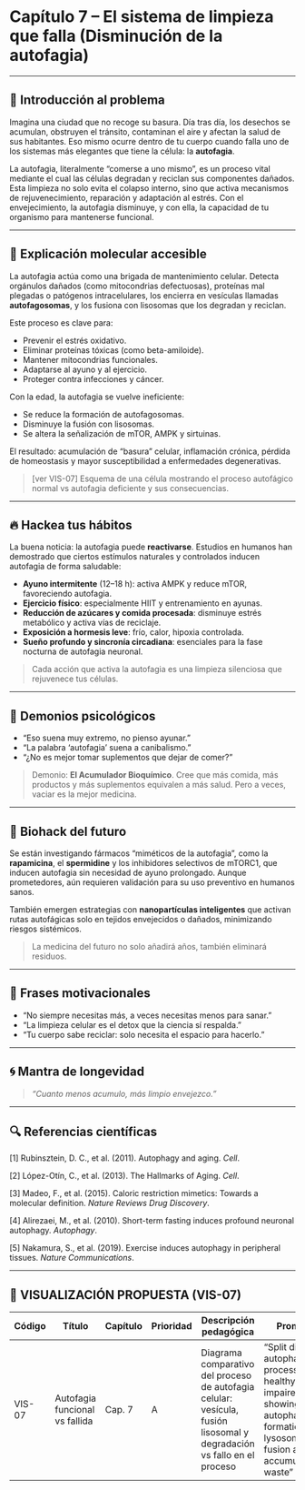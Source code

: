 # Capítulo 7 – El sistema de limpieza que falla (Disminución de la autofagia)

---

## 🧠 Introducción al problema

Imagina una ciudad que no recoge su basura. Día tras día, los desechos se acumulan, obstruyen el tránsito, contaminan el aire y afectan la salud de sus habitantes. Eso mismo ocurre dentro de tu cuerpo cuando falla uno de los sistemas más elegantes que tiene la célula: la **autofagia**.

La autofagia, literalmente “comerse a uno mismo”, es un proceso vital mediante el cual las células degradan y reciclan sus componentes dañados. Esta limpieza no solo evita el colapso interno, sino que activa mecanismos de rejuvenecimiento, reparación y adaptación al estrés. Con el envejecimiento, la autofagia disminuye, y con ella, la capacidad de tu organismo para mantenerse funcional.

---

## 🧬 Explicación molecular accesible

La autofagia actúa como una brigada de mantenimiento celular. Detecta orgánulos dañados (como mitocondrias defectuosas), proteínas mal plegadas o patógenos intracelulares, los encierra en vesículas llamadas **autofagosomas**, y los fusiona con lisosomas que los degradan y reciclan.

Este proceso es clave para:
- Prevenir el estrés oxidativo.
- Eliminar proteínas tóxicas (como beta-amiloide).
- Mantener mitocondrias funcionales.
- Adaptarse al ayuno y al ejercicio.
- Proteger contra infecciones y cáncer.

Con la edad, la autofagia se vuelve ineficiente:
- Se reduce la formación de autofagosomas.
- Disminuye la fusión con lisosomas.
- Se altera la señalización de mTOR, AMPK y sirtuinas.

El resultado: acumulación de “basura” celular, inflamación crónica, pérdida de homeostasis y mayor susceptibilidad a enfermedades degenerativas.

> [ver VIS-07] Esquema de una célula mostrando el proceso autofágico normal vs autofagia deficiente y sus consecuencias.

---

## 🔥 Hackea tus hábitos

La buena noticia: la autofagia puede **reactivarse**. Estudios en humanos han demostrado que ciertos estímulos naturales y controlados inducen autofagia de forma saludable:

- **Ayuno intermitente** (12–18 h): activa AMPK y reduce mTOR, favoreciendo autofagia.
- **Ejercicio físico**: especialmente HIIT y entrenamiento en ayunas.
- **Reducción de azúcares y comida procesada**: disminuye estrés metabólico y activa vías de reciclaje.
- **Exposición a hormesis leve**: frío, calor, hipoxia controlada.
- **Sueño profundo y sincronía circadiana**: esenciales para la fase nocturna de autofagia neuronal.

> Cada acción que activa la autofagia es una limpieza silenciosa que rejuvenece tus células.

---

## 🧠 Demonios psicológicos

- “Eso suena muy extremo, no pienso ayunar.”
- “La palabra ‘autofagia’ suena a canibalismo.”
- “¿No es mejor tomar suplementos que dejar de comer?”

> Demonio: **El Acumulador Bioquímico**. Cree que más comida, más productos y más suplementos equivalen a más salud. Pero a veces, vaciar es la mejor medicina.

---

## 🚀 Biohack del futuro

Se están investigando fármacos “miméticos de la autofagia”, como la **rapamicina**, el **spermidine** y los inhibidores selectivos de mTORC1, que inducen autofagia sin necesidad de ayuno prolongado. Aunque prometedores, aún requieren validación para su uso preventivo en humanos sanos.

También emergen estrategias con **nanopartículas inteligentes** que activan rutas autofágicas solo en tejidos envejecidos o dañados, minimizando riesgos sistémicos.

> La medicina del futuro no solo añadirá años, también eliminará residuos.

---

## 💬 Frases motivacionales

- “No siempre necesitas más, a veces necesitas menos para sanar.”
- “La limpieza celular es el detox que la ciencia sí respalda.”
- “Tu cuerpo sabe reciclar: solo necesita el espacio para hacerlo.”

---

## 🌀 Mantra de longevidad

> *“Cuanto menos acumulo, más limpio envejezco.”*

---

## 🔍 Referencias científicas

[1] Rubinsztein, D. C., et al. (2011). Autophagy and aging. *Cell*.

[2] López-Otín, C., et al. (2013). The Hallmarks of Aging. *Cell*.

[3] Madeo, F., et al. (2015). Caloric restriction mimetics: Towards a molecular definition. *Nature Reviews Drug Discovery*.

[4] Alirezaei, M., et al. (2010). Short-term fasting induces profound neuronal autophagy. *Autophagy*.

[5] Nakamura, S., et al. (2019). Exercise induces autophagy in peripheral tissues. *Nature Communications*.

---

## 🎨 VISUALIZACIÓN PROPUESTA (VIS-07)

| Código | Título                             | Capítulo | Prioridad | Descripción pedagógica                                                                             | Prompt IA                                                                                                       | Generada | Enlace |
|--------|-------------------------------------|----------|-----------|-----------------------------------------------------------------------------------------------------|------------------------------------------------------------------------------------------------------------------|----------|--------|
| VIS-07 | Autofagia funcional vs fallida     | Cap. 7   | A         | Diagrama comparativo del proceso de autofagia celular: vesícula, fusión lisosomal y degradación vs fallo en el proceso | “Split diagram: autophagy process in healthy cell vs impaired cell – showing autophagosome formation, lysosomal fusion and accumulation of waste” | ⬜        | —      |
